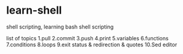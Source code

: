 # learn-shell

shell scripting, learning bash shell scripting

list of topics
1.pull
2.commit
3.push
4.print
5.variables
6.functions
7.conditions
8.loops
9.exit status & redirection & quotes
10.Sed editor
